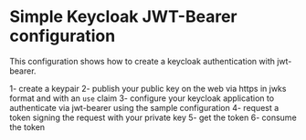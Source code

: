 # Simple Keycloak JWT-Bearer configuration

This configuration shows how to create a keycloak authentication
with jwt-bearer.

1- create a keypair
2- publish your public key on the web via https
   in jwks format and with an `use` claim
3- configure your keycloak application to authenticate
   via jwt-bearer using the sample configuration
4- request a token signing the request with your
   private key
5- get the token
6- consume the token
